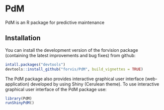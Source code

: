 # PdM

PdM is an R package for predictive maintenance

## Installation

You can install the development version of the forvision package
(containing the latest improvements and bug fixes) from github:

``` r
intall.packages("devtools")
devtools::install_github("forvis/PdM", build_vignettes = TRUE)
```

The PdM package also provides interactive graphical user interface (web-application) developed by using Shiny (Cerulean theme). To use interactive graphical user interface of the PdM package use:
```r
library(PdM)
runShinyPdM()
```

